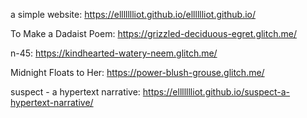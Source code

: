 a simple website: https://ellllllliot.github.io/elllllliot.github.io/

To Make a Dadaist Poem: https://grizzled-deciduous-egret.glitch.me/

n-45: https://kindhearted-watery-neem.glitch.me/

Midnight Floats to Her: https://power-blush-grouse.glitch.me/

suspect - a hypertext narrative: https://ellllllliot.github.io/suspect-a-hypertext-narrative/

